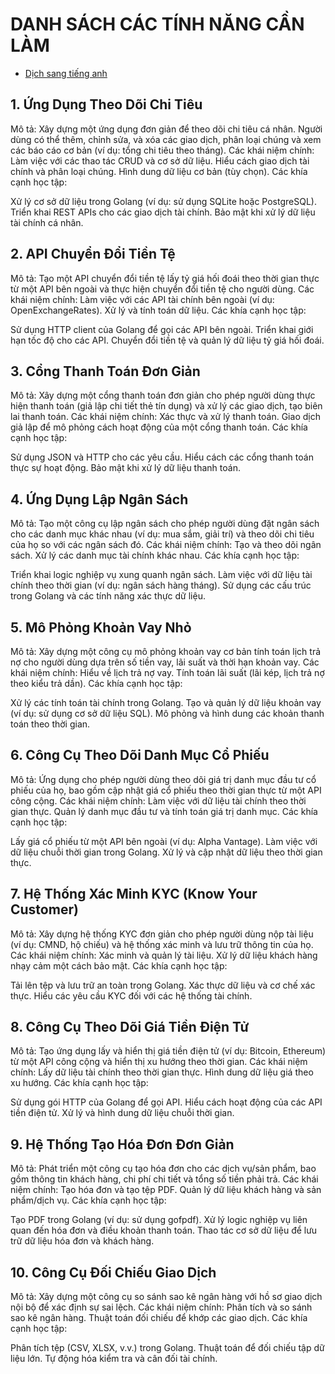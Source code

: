 # DANH SÁCH CÁC TÍNH NĂNG CẦN LÀM

* [Dịch sang  tiếng anh](../README.md)


## 1. Ứng Dụng Theo Dõi Chi Tiêu
Mô tả: Xây dựng một ứng dụng đơn giản để theo dõi chi tiêu cá nhân. Người dùng có thể thêm, chỉnh sửa, và xóa các giao dịch, phân loại chúng và xem các báo cáo cơ bản (ví dụ: tổng chi tiêu theo tháng).
Các khái niệm chính:
Làm việc với các thao tác CRUD và cơ sở dữ liệu.
Hiểu cách giao dịch tài chính và phân loại chúng.
Hình dung dữ liệu cơ bản (tùy chọn).
Các khía cạnh học tập:

Xử lý cơ sở dữ liệu trong Golang (ví dụ: sử dụng SQLite hoặc PostgreSQL).
Triển khai REST APIs cho các giao dịch tài chính.
Bảo mật khi xử lý dữ liệu tài chính cá nhân.

## 2. API Chuyển Đổi Tiền Tệ
Mô tả: Tạo một API chuyển đổi tiền tệ lấy tỷ giá hối đoái theo thời gian thực từ một API bên ngoài và thực hiện chuyển đổi tiền tệ cho người dùng.
Các khái niệm chính:
Làm việc với các API tài chính bên ngoài (ví dụ: OpenExchangeRates).
Xử lý và tính toán dữ liệu.
Các khía cạnh học tập:

Sử dụng HTTP client của Golang để gọi các API bên ngoài.
Triển khai giới hạn tốc độ cho các API.
Chuyển đổi tiền tệ và quản lý dữ liệu tỷ giá hối đoái.

## 3. Cổng Thanh Toán Đơn Giản
Mô tả: Xây dựng một cổng thanh toán đơn giản cho phép người dùng thực hiện thanh toán (giả lập chi tiết thẻ tín dụng) và xử lý các giao dịch, tạo biên lai thanh toán.
Các khái niệm chính:
Xác thực và xử lý thanh toán.
Giao dịch giả lập để mô phỏng cách hoạt động của một cổng thanh toán.
Các khía cạnh học tập:

Sử dụng JSON và HTTP cho các yêu cầu.
Hiểu cách các cổng thanh toán thực sự hoạt động.
Bảo mật khi xử lý dữ liệu thanh toán.

## 4. Ứng Dụng Lập Ngân Sách
Mô tả: Tạo một công cụ lập ngân sách cho phép người dùng đặt ngân sách cho các danh mục khác nhau (ví dụ: mua sắm, giải trí) và theo dõi chi tiêu của họ so với các ngân sách đó.
Các khái niệm chính:
Tạo và theo dõi ngân sách.
Xử lý các danh mục tài chính khác nhau.
Các khía cạnh học tập:

Triển khai logic nghiệp vụ xung quanh ngân sách.
Làm việc với dữ liệu tài chính theo thời gian (ví dụ: ngân sách hàng tháng).
Sử dụng các cấu trúc trong Golang và các tính năng xác thực dữ liệu.

## 5. Mô Phỏng Khoản Vay Nhỏ
Mô tả: Xây dựng một công cụ mô phỏng khoản vay cơ bản tính toán lịch trả nợ cho người dùng dựa trên số tiền vay, lãi suất và thời hạn khoản vay.
Các khái niệm chính:
Hiểu về lịch trả nợ vay.
Tính toán lãi suất (lãi kép, lịch trả nợ theo kiểu trả dần).
Các khía cạnh học tập:

Xử lý các tính toán tài chính trong Golang.
Tạo và quản lý dữ liệu khoản vay (ví dụ: sử dụng cơ sở dữ liệu SQL).
Mô phỏng và hình dung các khoản thanh toán theo thời gian.

## 6. Công Cụ Theo Dõi Danh Mục Cổ Phiếu
Mô tả: Ứng dụng cho phép người dùng theo dõi giá trị danh mục đầu tư cổ phiếu của họ, bao gồm cập nhật giá cổ phiếu theo thời gian thực từ một API công cộng.
Các khái niệm chính:
Làm việc với dữ liệu tài chính theo thời gian thực.
Quản lý danh mục đầu tư và tính toán giá trị danh mục.
Các khía cạnh học tập:

Lấy giá cổ phiếu từ một API bên ngoài (ví dụ: Alpha Vantage).
Làm việc với dữ liệu chuỗi thời gian trong Golang.
Xử lý và cập nhật dữ liệu theo thời gian thực.

## 7. Hệ Thống Xác Minh KYC (Know Your Customer)
Mô tả: Xây dựng hệ thống KYC đơn giản cho phép người dùng nộp tài liệu (ví dụ: CMND, hộ chiếu) và hệ thống xác minh và lưu trữ thông tin của họ.
Các khái niệm chính:
Xác minh và quản lý tài liệu.
Xử lý dữ liệu khách hàng nhạy cảm một cách bảo mật.
Các khía cạnh học tập:

Tải lên tệp và lưu trữ an toàn trong Golang.
Xác thực dữ liệu và cơ chế xác thực.
Hiểu các yêu cầu KYC đối với các hệ thống tài chính.

## 8. Công Cụ Theo Dõi Giá Tiền Điện Tử
Mô tả: Tạo ứng dụng lấy và hiển thị giá tiền điện tử (ví dụ: Bitcoin, Ethereum) từ một API công cộng và hiển thị xu hướng theo thời gian.
Các khái niệm chính:
Lấy dữ liệu tài chính theo thời gian thực.
Hình dung dữ liệu giá theo xu hướng.
Các khía cạnh học tập:

Sử dụng gói HTTP của Golang để gọi API.
Hiểu cách hoạt động của các API tiền điện tử.
Xử lý và hình dung dữ liệu chuỗi thời gian.

## 9. Hệ Thống Tạo Hóa Đơn Đơn Giản
Mô tả: Phát triển một công cụ tạo hóa đơn cho các dịch vụ/sản phẩm, bao gồm thông tin khách hàng, chi phí chi tiết và tổng số tiền phải trả.
Các khái niệm chính:
Tạo hóa đơn và tạo tệp PDF.
Quản lý dữ liệu khách hàng và sản phẩm/dịch vụ.
Các khía cạnh học tập:

Tạo PDF trong Golang (ví dụ: sử dụng gofpdf).
Xử lý logic nghiệp vụ liên quan đến hóa đơn và điều khoản thanh toán.
Thao tác cơ sở dữ liệu để lưu trữ dữ liệu hóa đơn và khách hàng.

## 10. Công Cụ Đối Chiếu Giao Dịch
Mô tả: Xây dựng một công cụ so sánh sao kê ngân hàng với hồ sơ giao dịch nội bộ để xác định sự sai lệch.
Các khái niệm chính:
Phân tích và so sánh sao kê ngân hàng.
Thuật toán đối chiếu để khớp các giao dịch.
Các khía cạnh học tập:

Phân tích tệp (CSV, XLSX, v.v.) trong Golang.
Thuật toán để đối chiếu tập dữ liệu lớn.
Tự động hóa kiểm tra và cân đối tài chính.
